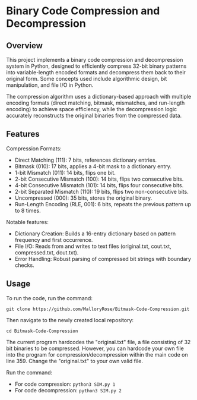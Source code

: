 # Binary Code Compression and Decompression
## Overview
This project implements a binary code compression and decompression system in Python, designed to efficiently compress 32-bit binary patterns into variable-length encoded formats and decompress them back to their original form. Some concepts used include algorithmic design, bit manipulation, and file I/O in Python.

The compression algorithm uses a dictionary-based approach with multiple encoding formats (direct matching, bitmask, mismatches, and run-length encoding) to achieve space efficiency, while the decompression logic accurately reconstructs the original binaries from the compressed data.

## Features
Compression Formats:
* Direct Matching (111): 7 bits, references dictionary entries.
* Bitmask (010): 17 bits, applies a 4-bit mask to a dictionary entry.
* 1-bit Mismatch (011): 14 bits, flips one bit.
* 2-bit Consecutive Mismatch (100): 14 bits, flips two consecutive bits.
* 4-bit Consecutive Mismatch (101): 14 bits, flips four consecutive bits.
* 2-bit Separated Mismatch (110): 19 bits, flips two non-consecutive bits.
* Uncompressed (000): 35 bits, stores the original binary.
* Run-Length Encoding (RLE, 001): 6 bits, repeats the previous pattern up to 8 times.

Notable features:
- Dictionary Creation: Builds a 16-entry dictionary based on pattern frequency and first occurrence.
- File I/O: Reads from and writes to text files (original.txt, cout.txt, compressed.txt, dout.txt).
- Error Handling: Robust parsing of compressed bit strings with boundary checks.

## Usage

To run the code, run the command:

`git clone https://github.com/MalloryRose/Bitmask-Code-Compression.git`

Then navigate to the newly created local repository:

`cd Bitmask-Code-Compression`

The current program hardcodes the "original.txt" file, a file consisting of 32 bit binaries to be compressed. However, you can hardcode your own
file into the program for compression/decompression within the main code on line 359. Change the "original.txt" to your own valid file. 

Run the command:
- For code compression: `python3 SIM.py 1`
- For code decompression: `python3 SIM.py 2`
      
